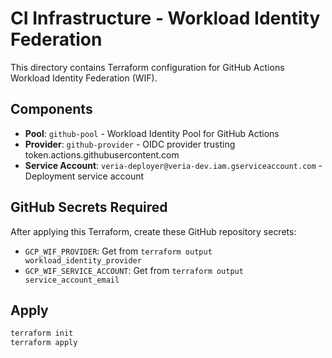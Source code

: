 # CI Infrastructure - Workload Identity Federation

This directory contains Terraform configuration for GitHub Actions Workload Identity Federation (WIF).

## Components
- **Pool**: `github-pool` - Workload Identity Pool for GitHub Actions
- **Provider**: `github-provider` - OIDC provider trusting token.actions.githubusercontent.com
- **Service Account**: `veria-deployer@veria-dev.iam.gserviceaccount.com` - Deployment service account

## GitHub Secrets Required
After applying this Terraform, create these GitHub repository secrets:
- `GCP_WIF_PROVIDER`: Get from `terraform output workload_identity_provider`
- `GCP_WIF_SERVICE_ACCOUNT`: Get from `terraform output service_account_email`

## Apply
```bash
terraform init
terraform apply
```